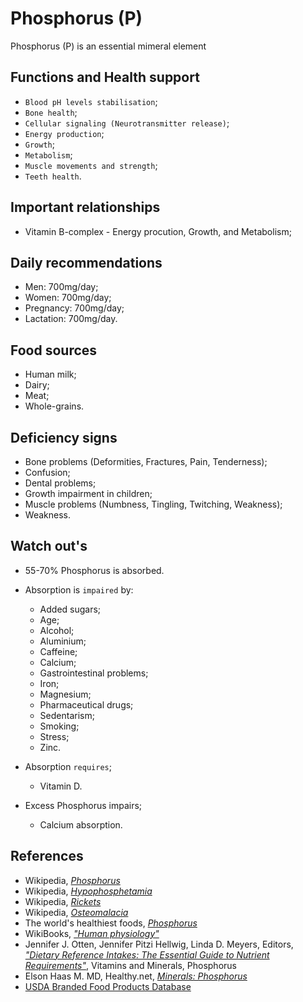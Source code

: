 # Phosphorus (P)
Phosphorus (P) is an essential mimeral element

## Functions and Health support
- `Blood pH levels stabilisation`;
- `Bone health`;
- `Cellular signaling (Neurotransmitter release)`;
- `Energy production`;
- `Growth`;
- `Metabolism`;
- `Muscle movements and strength`;
- `Teeth health`.

## Important relationships
- Vitamin B-complex - Energy procution, Growth, and Metabolism;

## Daily recommendations
- Men: 700mg/day;
- Women: 700mg/day;
- Pregnancy: 700mg/day;
- Lactation: 700mg/day.

## Food sources
- Human milk;
- Dairy;
- Meat;
- Whole-grains.

## Deficiency signs
- Bone problems (Deformities, Fractures, Pain, Tenderness);
- Confusion;
- Dental problems;
- Growth impairment in children;
- Muscle problems (Numbness, Tingling, Twitching, Weakness);
- Weakness.

## Watch out's
- 55-70% Phosphorus is absorbed.

- Absorption is `impaired` by:
    - Added sugars;
    - Age;
    - Alcohol;
	- Aluminium;
    - Caffeine;
	- Calcium;
    - Gastrointestinal problems;
	- Iron;
	- Magnesium;
    - Pharmaceutical drugs;
    - Sedentarism;
    - Smoking;
    - Stress;
    - Zinc.

- Absorption `requires`;
	- Vitamin D.
	
- Excess Phosphorus impairs;
	- Calcium absorption.

## References
- Wikipedia, [_Phosphorus_](https://en.wikipedia.org/wiki/Phosphorus)
- Wikipedia, [_Hypophosphetamia_](https://en.wikipedia.org/wiki/Hypophosphatemia#Signs_and_symptoms)
- Wikipedia, [_Rickets_](https://en.wikipedia.org/wiki/Rickets#Signs_and_symptoms)
- Wikipedia, [_Osteomalacia_](https://en.wikipedia.org/wiki/Osteomalacia#Signs_and_symptoms)
- The world's healthiest foods, [_Phosphorus_](http://www.whfoods.com/genpage.php?tname=nutrient&dbid=127)
- WikiBooks, [_"Human physiology"_](https://en.wikibooks.org/wiki/Human_Physiology/Nutrition#Minerals)
- Jennifer J. Otten, Jennifer Pitzi Hellwig, Linda D. Meyers, Editors, [_"Dietary Reference Intakes: The Essential Guide to Nutrient Requirements"_](https://www.amazon.com/Dietary-Reference-Intakes-Essential-Requirements/dp/0309157420), Vitamins and Minerals, Phosphorus
- Elson Haas M. MD, Healthy.net, [_Minerals: Phosphorus_](http://www.healthy.net/scr/Article.aspx?Id=2061)
- [USDA Branded Food Products Database](https://ndb.nal.usda.gov/ndb/nutrients/report/nutrientsfrm?max=1000&offset=0&totCount=0&nutrient1=305&nutrient2=&nutrient3=&subset=0&sort=c&measureby=g)